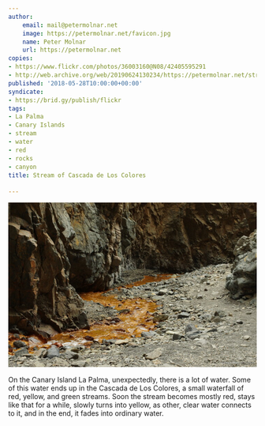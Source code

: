 ```yaml
---
author:
    email: mail@petermolnar.net
    image: https://petermolnar.net/favicon.jpg
    name: Peter Molnar
    url: https://petermolnar.net
copies:
- https://www.flickr.com/photos/36003160@N08/42405595291
- http://web.archive.org/web/20190624130234/https://petermolnar.net/stream-of-cascada-de-los-colores/
published: '2018-05-28T10:00:00+00:00'
syndicate:
- https://brid.gy/publish/flickr
tags:
- La Palma
- Canary Islands
- stream
- water
- red
- rocks
- canyon
title: Stream of Cascada de Los Colores

---
```


![](stream-of-cascada-de-los-colores.jpg)

On the Canary Island La Palma, unexpectedly, there is a lot of water.
Some of this water ends up in the Cascada de Los Colores, a small
waterfall of red, yellow, and green streams. Soon the stream becomes
mostly red, stays like that for a while, slowly turns into yellow, as
other, clear water connects to it, and in the end, it fades into
ordinary water.